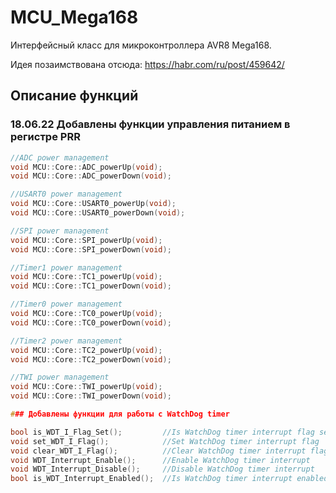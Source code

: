 # MCU_Mega168
Интерфейсный класс для микроконтроллера AVR8 Mega168.

Идея позаимствована отсюда: https://habr.com/ru/post/459642/

## Описание функций

### 18.06.22 Добавлены функции управления питанием в регистре PRR
```C++
//ADC power management
void MCU::Core::ADC_powerUp(void);
void MCU::Core::ADC_powerDown(void);

//USART0 power management
void MCU::Core::USART0_powerUp(void);
void MCU::Core::USART0_powerDown(void);

//SPI power management
void MCU::Core::SPI_powerUp(void);
void MCU::Core::SPI_powerDown(void);

//Timer1 power management
void MCU::Core::TC1_powerUp(void);
void MCU::Core::TC1_powerDown(void);

//Timer0 power management
void MCU::Core::TC0_powerUp(void);
void MCU::Core::TC0_powerDown(void);

//Timer2 power management
void MCU::Core::TC2_powerUp(void);
void MCU::Core::TC2_powerDown(void);

//TWI power management
void MCU::Core::TWI_powerUp(void);
void MCU::Core::TWI_powerDown(void);

### Добавлены функции для работы с WatchDog timer

bool is_WDT_I_Flag_Set();         //Is WatchDog timer interrupt flag set?
void set_WDT_I_Flag();            //Set WatchDog timer interrupt flag
void clear_WDT_I_Flag();          //Clear WatchDog timer interrupt flag
void WDT_Interrupt_Enable();      //Enable WatchDog timer interrupt
void WDT_Interrupt_Disable();     //Disable WatchDog timer interrupt
bool is_WDT_Interrupt_Enabled();  //Is WatchDog timer interrupt enabled?

```

